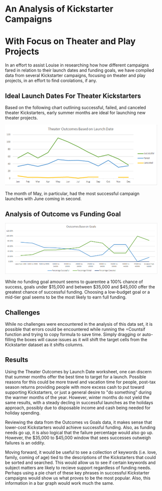 # An Analysis of Kickstarter Campaigns
# With Focus on Theater and Play Projects

In an effort to assist Louise in researching how how different campaigns fared in relation to their launch dates and funding goals, we have compiled data from several Kickstarter campaigns, focusing on theater and play projects, in an effort to find corolations, if any. 

## Ideal Launch Dates For Theater Kickstarters

Based on the following chart outlining successful, failed, and canceled theater Kickstarters, early summer months are ideal for launching new theater projects. 

![Theater_Outcomes_vs_Launch](https://github.com/BPeaver/kickstarter-analysis/blob/main/Theater_Outcomes_vs_Launch.png)

The month of May, in particular, had the most successful campaign launches with June coming in second. 

## Analysis of Outcome vs Funding Goal

![Outcomes_vs_Goals](https://github.com/BPeaver/kickstarter-analysis/blob/main/Outcomes_vs_Goals.png)

While no funding goal amount seems to guarentee a 100% chance of success, goals under $15,000 and between $35,000 and $45,000 offer the greatest chance of successful funding. Choosing a low-budget goal or a mid-tier goal seems to be the most likely to earn full funding. 

## Challenges

While no challenges were encountered in the analysis of this data set, it is possible that errors could be encountered while running the =Countsif function and trying to copy formula to save time. Simply dragging or auto-filling the boxes will cause issues as it will shift the target cells from the Kickstarter dataset as it shifts columns. 

## Results

Using the Theater Outcomes by Launch Date worksheet, one can discern that summer months offer the best time to target for a launch. Possible reasons for this could be more travel and vacation time for people, post-tax season returns providing people with more excess cash to put toward supporting Kickstarters, or just a general desire to "do something" during the warmer months of the year. However, winter months do not yield the same results, with a steady decling in successful launches as the holidays approach, possibly due to disposable income and cash being needed for holiday spending. 

Reviewing the data from the Outcomes vs Goals data, it makes sense that lower-cost Kickstarters would achieve successful funding. Also, as funding needs go up, it is also logical that the failure percentage would also go up. However, the $35,000 to $45,000 window that sees successes outweigh failures is an oddity. 

Moving forward, it would be useful to see a collection of keywords (i.e. love, family, coming of age) tied to the descriptions of the Kickstarters that could be sorted and searched. This would allow us to see if certain keywords and subject matters are likely to recieve support regardless of funding needs. Perhaps using a pie chart of these key phrases in successful Kickstarter campaigns would show us what proves to be the most popular. Also, this information in a bar graph would work much the same. 

